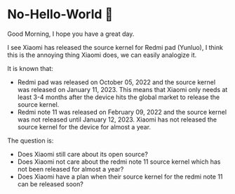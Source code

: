 # No-Hello-World 🍒

  Good Morning, I hope you have a great day.

I see Xiaomi has released the source kernel for Redmi pad (Yunluo), I think this is the annoying thing Xiaomi does, we can easily analogize it.

It is known that:
- Redmi pad was released on October 05, 2022 and the source kernel was released on January 11, 2023. This means that Xiaomi only needs at least 3-4 months after the device hits the global market to release the source kernel.
- Redmi note 11 was released on February 09, 2022 and the source kernel was not released until January 12, 2023. Xiaomi has not released the source kernel for the device for almost a year.

The question is:
- Does Xiaomi still care about its open source?
- Does Xiaomi not care about the redmi note 11 source kernel which has not been released for almost a year?
- Does Xiaomi have a plan when their source kernel for the redmi note 11 can be released soon?
